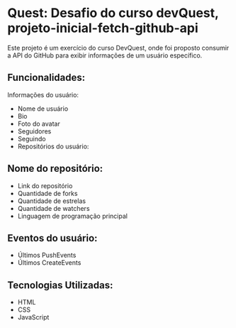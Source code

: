 # Quest: Desafio do curso devQuest, projeto-inicial-fetch-github-api
Este projeto é um exercício do curso DevQuest, onde foi proposto consumir a API do GitHub para exibir informações de um usuário específico.

## Funcionalidades:
Informações do usuário:

- Nome de usuário
- Bio
- Foto do avatar
- Seguidores
- Seguindo
- Repositórios do usuário:

## Nome do repositório:
- Link do repositório
- Quantidade de forks
- Quantidade de estrelas
- Quantidade de watchers
- Linguagem de programação principal

## Eventos do usuário:
- Últimos PushEvents
- Últimos CreateEvents
## Tecnologias Utilizadas:
- HTML
- CSS
- JavaScript
